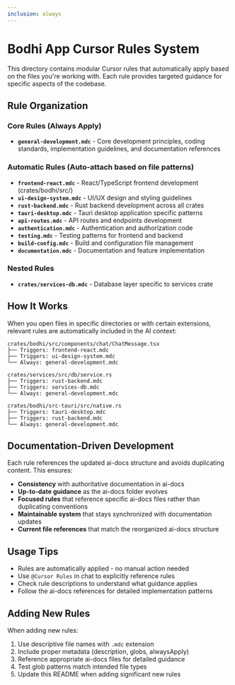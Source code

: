 ```yaml
---
inclusion: always
---
```

# Bodhi App Cursor Rules System

This directory contains modular Cursor rules that automatically apply based on the files you're working with. Each rule provides targeted guidance for specific aspects of the codebase.

## Rule Organization

### Core Rules (Always Apply)
- **`general-development.mdc`** - Core development principles, coding standards, implementation guidelines, and documentation references

### Automatic Rules (Auto-attach based on file patterns)
- **`frontend-react.mdc`** - React/TypeScript frontend development (crates/bodhi/src/)
- **`ui-design-system.mdc`** - UI/UX design and styling guidelines
- **`rust-backend.mdc`** - Rust backend development across all crates
- **`tauri-desktop.mdc`** - Tauri desktop application specific patterns
- **`api-routes.mdc`** - API routes and endpoints development
- **`authentication.mdc`** - Authentication and authorization code
- **`testing.mdc`** - Testing patterns for frontend and backend
- **`build-config.mdc`** - Build and configuration file management
- **`documentation.mdc`** - Documentation and feature implementation


### Nested Rules
- **`crates/services-db.mdc`** - Database layer specific to services crate

## How It Works

When you open files in specific directories or with certain extensions, relevant rules are automatically included in the AI context:

```
crates/bodhi/src/components/chat/ChatMessage.tsx
├── Triggers: frontend-react.mdc
├── Triggers: ui-design-system.mdc  
└── Always: general-development.mdc

crates/services/src/db/service.rs
├── Triggers: rust-backend.mdc
├── Triggers: services-db.mdc
└── Always: general-development.mdc

crates/bodhi/src-tauri/src/native.rs
├── Triggers: tauri-desktop.mdc
├── Triggers: rust-backend.mdc
└── Always: general-development.mdc
```

## Documentation-Driven Development

Each rule references the updated ai-docs structure and avoids duplicating content. This ensures:

- **Consistency** with authoritative documentation in ai-docs
- **Up-to-date guidance** as the ai-docs folder evolves
- **Focused rules** that reference specific ai-docs files rather than duplicating conventions
- **Maintainable system** that stays synchronized with documentation updates
- **Current file references** that match the reorganized ai-docs structure

## Usage Tips

- Rules are automatically applied - no manual action needed
- Use `@Cursor Rules` in chat to explicitly reference rules
- Check rule descriptions to understand what guidance applies
- Follow the ai-docs references for detailed implementation patterns

## Adding New Rules

When adding new rules:
1. Use descriptive file names with `.mdc` extension
2. Include proper metadata (description, globs, alwaysApply)
3. Reference appropriate ai-docs files for detailed guidance
4. Test glob patterns match intended file types
5. Update this README when adding significant new rules
